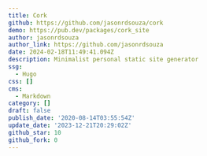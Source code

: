 ```yaml
---
title: Cork
github: https://github.com/jasonrdsouza/cork
demo: https://pub.dev/packages/cork_site
author: jasonrdsouza
author_link: https://github.com/jasonrdsouza
date: 2024-02-18T11:49:41.094Z
description: Minimalist personal static site generator
ssg:
  - Hugo
css: []
cms:
  - Markdown
category: []
draft: false
publish_date: '2020-08-14T03:55:54Z'
update_date: '2023-12-21T20:29:02Z'
github_star: 10
github_fork: 0
---
```

